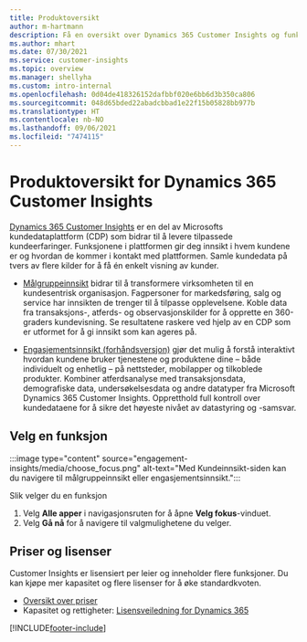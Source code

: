 ```yaml
---
title: Produktoversikt
author: m-hartmann
description: Få en oversikt over Dynamics 365 Customer Insights og funksjonene.
ms.author: mhart
ms.date: 07/30/2021
ms.service: customer-insights
ms.topic: overview
ms.manager: shellyha
ms.custom: intro-internal
ms.openlocfilehash: 0d04de418326152dafbbf020e6bb6d3b350ca806
ms.sourcegitcommit: 048d65bded22abadcbbad1e22f15b05828bb977b
ms.translationtype: HT
ms.contentlocale: nb-NO
ms.lasthandoff: 09/06/2021
ms.locfileid: "7474115"
---
```

# <a name="product-overview-for-dynamics-365-customer-insights"></a>Produktoversikt for Dynamics 365 Customer Insights

[Dynamics 365 Customer Insights](https://dynamics.microsoft.com/ai/customer-insights/) er en del av Microsofts kundedataplattform (CDP) som bidrar til å levere tilpassede kundeerfaringer. Funksjonene i plattformen gir deg innsikt i hvem kundene er og hvordan de kommer i kontakt med plattformen. Samle kundedata på tvers av flere kilder for å få én enkelt visning av kunder.


- [Målgruppeinnsikt](audience-insights/overview.md) bidrar til å transformere virksomheten til en kundesentrisk organisasjon. Fagpersoner for markedsføring, salg og service har innsikten de trenger til å tilpasse opplevelsene. Koble data fra transaksjons-, atferds- og observasjonskilder for å opprette en 360-graders kundevisning. Se resultatene raskere ved hjelp av en CDP som er utformet for å gi innsikt som kan ageres på. 

- [Engasjementsinnsikt (forhåndsversjon)](engagement-insights/index.yml) gjør det mulig å forstå interaktivt hvordan kundene bruker tjenestene og produktene dine – både individuelt og enhetlig – på nettsteder, mobilapper og tilkoblede produkter. Kombiner atferdsanalyse med transaksjonsdata, demografiske data, undersøkelsesdata og andre datatyper fra Microsoft Dynamics 365 Customer Insights. Oppretthold full kontroll over kundedataene for å sikre det høyeste nivået av datastyring og -samsvar.
 
## <a name="choose-a-capability"></a>Velg en funksjon

:::image type="content" source="engagement-insights/media/choose_focus.png" alt-text="Med Kundeinnsikt-siden kan du navigere til målgruppeinnsikt eller engasjementsinnsikt.":::

Slik velger du en funksjon

1. Velg **Alle apper** i navigasjonsruten for å åpne **Velg fokus**-vinduet.
1. Velg **Gå nå** for å navigere til valgmulighetene du velger.

## <a name="pricing-and-licensing"></a>Priser og lisenser

Customer Insights er lisensiert per leier og inneholder flere funksjoner. Du kan kjøpe mer kapasitet og flere lisenser for å øke standardkvoten. 
- [Oversikt over priser](https://dynamics.microsoft.com/ai/customer-insights/pricing/)
- Kapasitet og rettigheter: [Lisensveiledning for Dynamics 365](https://go.microsoft.com/fwlink/?LinkId=866544)

[!INCLUDE[footer-include](includes/footer-banner.md)]